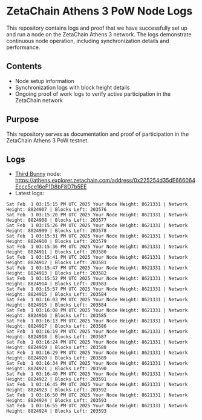 # ZetaChain Athens 3 PoW Node Logs
This repository contains logs and proof that we have successfully set up and run a node on the ZetaChain Athens 3 network. The logs demonstrate continuous node operation, including synchronization details and performance.

## Contents
- Node setup information
- Synchronization logs with block height details
- Ongoing proof of work logs to verify active participation in the ZetaChain network

## Purpose
This repository serves as documentation and proof of participation in the ZetaChain Athens 3 PoW testnet.

## Logs

- [Third Bunny](https://thirdbunny.xyz/) node: https://athens.explorer.zetachain.com/address/0x225254d35dE666064Eccc5ce16eF1D8bF8D7b5EE
- Latest logs:
```
Sat Feb  1 03:15:15 PM UTC 2025 Your Node Height: 8621331 | Network Height: 8824907 | Blocks Left: 203576
Sat Feb  1 03:15:20 PM UTC 2025 Your Node Height: 8621331 | Network Height: 8824908 | Blocks Left: 203577
Sat Feb  1 03:15:26 PM UTC 2025 Your Node Height: 8621331 | Network Height: 8824909 | Blocks Left: 203578
Sat Feb  1 03:15:31 PM UTC 2025 Your Node Height: 8621331 | Network Height: 8824910 | Blocks Left: 203579
Sat Feb  1 03:15:36 PM UTC 2025 Your Node Height: 8621331 | Network Height: 8824911 | Blocks Left: 203580
Sat Feb  1 03:15:41 PM UTC 2025 Your Node Height: 8621331 | Network Height: 8824912 | Blocks Left: 203581
Sat Feb  1 03:15:47 PM UTC 2025 Your Node Height: 8621331 | Network Height: 8824913 | Blocks Left: 203582
Sat Feb  1 03:15:52 PM UTC 2025 Your Node Height: 8621331 | Network Height: 8824914 | Blocks Left: 203583
Sat Feb  1 03:15:57 PM UTC 2025 Your Node Height: 8621331 | Network Height: 8824915 | Blocks Left: 203584
Sat Feb  1 03:16:03 PM UTC 2025 Your Node Height: 8621331 | Network Height: 8824915 | Blocks Left: 203584
Sat Feb  1 03:16:08 PM UTC 2025 Your Node Height: 8621331 | Network Height: 8824916 | Blocks Left: 203585
Sat Feb  1 03:16:13 PM UTC 2025 Your Node Height: 8621331 | Network Height: 8824917 | Blocks Left: 203586
Sat Feb  1 03:16:19 PM UTC 2025 Your Node Height: 8621331 | Network Height: 8824918 | Blocks Left: 203587
Sat Feb  1 03:16:24 PM UTC 2025 Your Node Height: 8621331 | Network Height: 8824919 | Blocks Left: 203588
Sat Feb  1 03:16:29 PM UTC 2025 Your Node Height: 8621331 | Network Height: 8824920 | Blocks Left: 203589
Sat Feb  1 03:16:34 PM UTC 2025 Your Node Height: 8621331 | Network Height: 8824921 | Blocks Left: 203590
Sat Feb  1 03:16:40 PM UTC 2025 Your Node Height: 8621331 | Network Height: 8824922 | Blocks Left: 203591
Sat Feb  1 03:16:45 PM UTC 2025 Your Node Height: 8621331 | Network Height: 8824923 | Blocks Left: 203592
Sat Feb  1 03:16:50 PM UTC 2025 Your Node Height: 8621331 | Network Height: 8824924 | Blocks Left: 203593
Sat Feb  1 03:16:55 PM UTC 2025 Your Node Height: 8621331 | Network Height: 8824924 | Blocks Left: 203593
```
